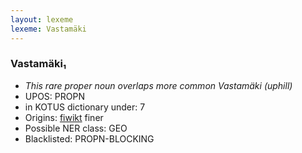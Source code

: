 ```yaml
---
layout: lexeme
lexeme: Vastamäki
---
```


###  Vastamäki₁

* _This rare proper noun overlaps more common *Vastamäki* (uphill)_
* UPOS:  PROPN
* in KOTUS dictionary under:  7
* Origins: [fiwikt](https://fi.wiktionary.org/wiki/Vastamäki) finer 
* Possible NER class:  GEO
* Blacklisted:  PROPN-BLOCKING

